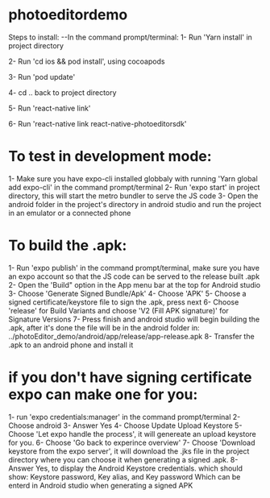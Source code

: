 # photoeditordemo
Steps to install:
--In the command prompt/terminal:
1- Run 'Yarn install' in project directory

2- Run 'cd ios && pod install', using cocoapods 

3- Run 'pod update'

4- cd .. back to project directory 

5- Run 'react-native link'

6- Run 'react-native link react-native-photoeditorsdk'

# To test in development mode:
1- Make sure you have expo-cli installed globbaly with running 'Yarn global add expo-cli' in the command prompt/terminal
2- Run 'expo start' in project directory, this will start the metro bundler to serve the JS code
3- Open the android folder in the project's directory in android studio and run the project in an emulator or a connected phone
# To build the .apk:
1- Run 'expo publish' in the command prompt/terminal, make sure you have an expo account so that the JS code can be served to the release built .apk
2- Open the 'Build" option in the App menu bar at the top for Android studio
3- Choose 'Generate Signed Bundle/Apk'
4- Choose 'APK'
5- Choose a signed certificate/keystore file to sign the .apk, press next
6- Choose 'release' for Build Variants and choose 'V2 (Fill APK signature)' for Signature Versions
7- Press finish and android studio will begin building the .apk, after it's done the file will be in the android folder in:
../photoEditor_demo/android/app/release/app-release.apk 
8- Transfer the .apk to an android phone and install it
# if you don't have signing certificate expo can make one for you:
1- run 'expo credentials:manager' in the command prompt/terminal
2- Choose android
3- Answer Yes
4- Choose Update Upload Keystore
5- Choose 'Let expo handle the process', it will genereate an upload keystore for you.
6- Choose 'Go back to experince overview'
7- Choose 'Download keystore from the expo server', 
   it will download the .jks file in the project directory where you can choose it when generating a signed .apk.
8- Answer Yes, to display the Android Keystore credentials. which should show: Keystore password, Key alias, and Key password
Which can be enterd in Android studio when generating a signed APK


